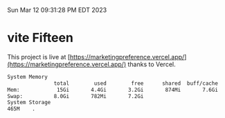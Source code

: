Sun Mar 12 09:31:28 PM EDT 2023

# vite Fifteen


This project is live at [https://marketingpreference.vercel.app/](https://marketingpreference.vercel.app/) thanks to Vercel.

```bash
System Memory
               total        used        free      shared  buff/cache   available
Mem:            15Gi       4.4Gi       3.2Gi       874Mi       7.6Gi       9.7Gi
Swap:          8.0Gi       782Mi       7.2Gi
System Storage
465M	.
```
```bash
